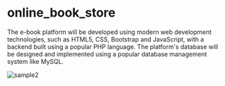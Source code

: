 # online_book_store
The e-book platform will be developed using modern web development technologies, such as HTML5, CSS, Bootstrap and JavaScript, with a backend built using a popular PHP language. The platform's database will be designed and implemented using a popular database management system like MySQL.


![sample2](https://github.com/karthikkm97/online_book_store/assets/66115826/92422147-265d-4b86-890c-32912abaed6f)
